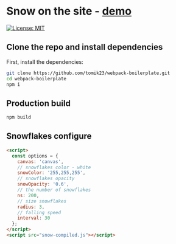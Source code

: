 # Snow on the site - [demo](https://tomik23.github.io/snowflakes/)
[![License: MIT](https://img.shields.io/badge/License-MIT-blue.svg)](https://opensource.org/licenses/MIT)

## Clone the repo and install dependencies
First, install the dependencies:
```bash
git clone https://github.com/tomik23/webpack-boilerplate.git
cd webpack-boilerplate
npm i
```

## Production build
```bash
npm build
```

## Snowflakes configure

```html
<script>
  const options = {
    canvas: 'canvas',
    // snowflakes color - white
    snowColor: '255,255,255',
    // snowflakes opacity
    snowOpacity: '0.6',
    // the number of snowflakes
    ns: 200,
    // size snowflakes
    radius: 3,
    // falling speed
    interval: 30
  };
</script>
<script src="snow-compiled.js"></script>
```